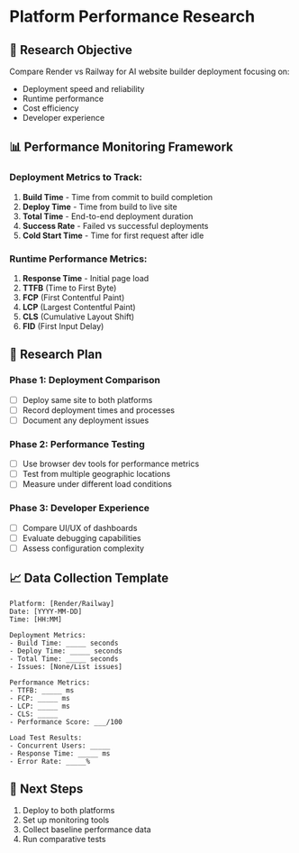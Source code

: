 # Platform Performance Research

## 🎯 Research Objective
Compare Render vs Railway for AI website builder deployment focusing on:
- Deployment speed and reliability
- Runtime performance
- Cost efficiency
- Developer experience

## 📊 Performance Monitoring Framework

### Deployment Metrics to Track:
1. **Build Time** - Time from commit to build completion
2. **Deploy Time** - Time from build to live site
3. **Total Time** - End-to-end deployment duration
4. **Success Rate** - Failed vs successful deployments
5. **Cold Start Time** - Time for first request after idle

### Runtime Performance Metrics:
1. **Response Time** - Initial page load
2. **TTFB** (Time to First Byte)
3. **FCP** (First Contentful Paint)
4. **LCP** (Largest Contentful Paint)
5. **CLS** (Cumulative Layout Shift)
6. **FID** (First Input Delay)

## 🔬 Research Plan

### Phase 1: Deployment Comparison
- [ ] Deploy same site to both platforms
- [ ] Record deployment times and processes
- [ ] Document any deployment issues

### Phase 2: Performance Testing
- [ ] Use browser dev tools for performance metrics
- [ ] Test from multiple geographic locations
- [ ] Measure under different load conditions

### Phase 3: Developer Experience
- [ ] Compare UI/UX of dashboards
- [ ] Evaluate debugging capabilities
- [ ] Assess configuration complexity

## 📈 Data Collection Template

```
Platform: [Render/Railway]
Date: [YYYY-MM-DD]
Time: [HH:MM]

Deployment Metrics:
- Build Time: _____ seconds
- Deploy Time: _____ seconds
- Total Time: _____ seconds
- Issues: [None/List issues]

Performance Metrics:
- TTFB: _____ ms
- FCP: _____ ms
- LCP: _____ ms
- CLS: _____
- Performance Score: ___/100

Load Test Results:
- Concurrent Users: _____
- Response Time: _____ ms
- Error Rate: _____%
```

## 🚀 Next Steps
1. Deploy to both platforms
2. Set up monitoring tools
3. Collect baseline performance data
4. Run comparative tests
